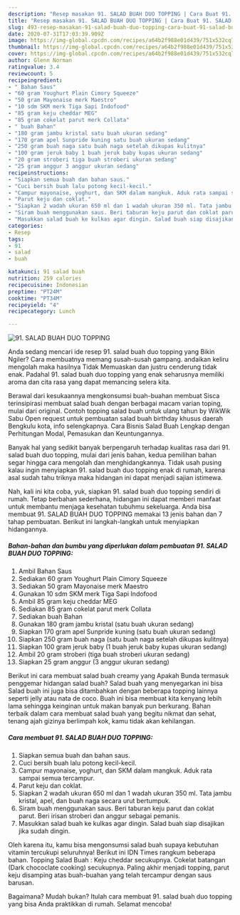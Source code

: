 ```yaml
---
description: "Resep masakan 91. SALAD BUAH DUO TOPPING | Cara Buat 91. SALAD BUAH DUO TOPPING Yang Paling Enak"
title: "Resep masakan 91. SALAD BUAH DUO TOPPING | Cara Buat 91. SALAD BUAH DUO TOPPING Yang Paling Enak"
slug: 493-resep-masakan-91-salad-buah-duo-topping-cara-buat-91-salad-buah-duo-topping-yang-paling-enak
date: 2020-07-31T17:03:39.909Z
image: https://img-global.cpcdn.com/recipes/a64b2f988e01d439/751x532cq70/91-salad-buah-duo-topping-foto-resep-utama.jpg
thumbnail: https://img-global.cpcdn.com/recipes/a64b2f988e01d439/751x532cq70/91-salad-buah-duo-topping-foto-resep-utama.jpg
cover: https://img-global.cpcdn.com/recipes/a64b2f988e01d439/751x532cq70/91-salad-buah-duo-topping-foto-resep-utama.jpg
author: Glenn Norman
ratingvalue: 3.4
reviewcount: 5
recipeingredient:
- " Bahan Saus"
- "60 gram Youghurt Plain Cimory Squeeze"
- "50 gram Mayonaise merk Maestro"
- "10 sdm SKM merk Tiga Sapi Indofood"
- "85 gram keju cheddar MEG"
- "85 gram cokelat parut merk Collata"
- " buah Bahan"
- "180 gram jambu kristal satu buah ukuran sedang"
- "170 gram apel Sunpride kuning satu buah ukuran sedang"
- "250 gram buah naga satu buah naga setelah dikupas kulitnya"
- "100 gram jeruk baby 1 buah jeruk baby kupas ukuran sedang"
- "20 gram stroberi tiga buah stroberi ukuran sedang"
- "25 gram anggur 3 anggur ukuran sedang"
recipeinstructions:
- "Siapkan semua buah dan bahan saus."
- "Cuci bersih buah lalu potong kecil-kecil."
- "Campur mayonaise, yoghurt, dan SKM dalam mangkuk. Aduk rata sampai semua tercampur."
- "Parut keju dan coklat."
- "Siapkan 2 wadah ukuran 650 ml dan 1 wadah ukuran 350 ml. Tata jambu kristal, apel, dan buah naga secara urut bertumpuk."
- "Siram buah menggunakan saus. Beri taburan keju parut dan coklat parut. Beri irisan stroberi dan anggur sebagai pemanis."
- "Masukkan salad buah ke kulkas agar dingin. Salad buah siap disajikan jika sudah dingin."
categories:
- Resep
tags:
- 91
- salad
- buah

katakunci: 91 salad buah 
nutrition: 259 calories
recipecuisine: Indonesian
preptime: "PT24M"
cooktime: "PT34M"
recipeyield: "4"
recipecategory: Lunch

---
```



![91. SALAD BUAH DUO TOPPING](https://img-global.cpcdn.com/recipes/a64b2f988e01d439/751x532cq70/91-salad-buah-duo-topping-foto-resep-utama.jpg)

Anda sedang mencari ide resep 91. salad buah duo topping yang Bikin Ngiler? Cara membuatnya memang susah-susah gampang. andaikan keliru mengolah maka hasilnya Tidak Memuaskan dan justru cenderung tidak enak. Padahal 91. salad buah duo topping yang enak seharusnya memiliki aroma dan cita rasa yang dapat memancing selera kita.

Berawal dari kesukaannya mengkonsumsi buah-buahan membuat Sisca terinsipirasi membuat salad buah dengan berbagai macam varian toping, mulai dari original. Contoh topping salad buah untuk ulang tahun by WikWik Sabu Open request untuk pembuatan salad buah birthday khusus daerah Bengkulu kota, info selengkapnya. Cara Bisnis Salad Buah Lengkap dengan Perhitungan Modal, Pemasukan dan Keuntungannya.

Banyak hal yang sedikit banyak berpengaruh terhadap kualitas rasa dari 91. salad buah duo topping, mulai dari jenis bahan, kedua pemilihan bahan segar hingga cara mengolah dan menghidangkannya. Tidak usah pusing kalau ingin menyiapkan 91. salad buah duo topping enak di rumah, karena asal sudah tahu triknya maka hidangan ini dapat menjadi sajian istimewa.


Nah, kali ini kita coba, yuk, siapkan 91. salad buah duo topping sendiri di rumah. Tetap berbahan sederhana, hidangan ini dapat memberi manfaat untuk membantu menjaga kesehatan tubuhmu sekeluarga. Anda bisa membuat 91. SALAD BUAH DUO TOPPING memakai 13 jenis bahan dan 7 tahap pembuatan. Berikut ini langkah-langkah untuk menyiapkan hidangannya.

<!--inarticleads1-->

##### Bahan-bahan dan bumbu yang diperlukan dalam pembuatan 91. SALAD BUAH DUO TOPPING:

1. Ambil  Bahan Saus
1. Sediakan 60 gram Youghurt Plain Cimory Squeeze
1. Sediakan 50 gram Mayonaise merk Maestro
1. Gunakan 10 sdm SKM merk Tiga Sapi Indofood
1. Ambil 85 gram keju cheddar MEG
1. Sediakan 85 gram cokelat parut merk Collata
1. Sediakan  buah Bahan
1. Gunakan 180 gram jambu kristal (satu buah ukuran sedang)
1. Siapkan 170 gram apel Sunpride kuning (satu buah ukuran sedang)
1. Siapkan 250 gram buah naga (satu buah naga setelah dikupas kulitnya)
1. Siapkan 100 gram jeruk baby (1 buah jeruk baby kupas ukuran sedang)
1. Ambil 20 gram stroberi (tiga buah stroberi ukuran sedang)
1. Siapkan 25 gram anggur (3 anggur ukuran sedang)


Berikut ini cara membuat salad buah creamy yang Apakah Bunda termasuk penggemar hidangan salad buah? Salad buah yang menyegarkan ini bisa Salad buah ini juga bisa ditambahkan dengan beberapa topping lainnya seperti jelly atau nata de coco. Buah ini bisa membuat kita kenyang lebih lama sehingga keinginan untuk makan banyak pun berkurang. Bahan terbaik dalam cara membuat salad buah yang begitu nikmat dan sehat, tenang ajah gizinya berlimpah kok, kamu tidak akan kehilangan. 

<!--inarticleads2-->

##### Cara membuat 91. SALAD BUAH DUO TOPPING:

1. Siapkan semua buah dan bahan saus.
1. Cuci bersih buah lalu potong kecil-kecil.
1. Campur mayonaise, yoghurt, dan SKM dalam mangkuk. Aduk rata sampai semua tercampur.
1. Parut keju dan coklat.
1. Siapkan 2 wadah ukuran 650 ml dan 1 wadah ukuran 350 ml. Tata jambu kristal, apel, dan buah naga secara urut bertumpuk.
1. Siram buah menggunakan saus. Beri taburan keju parut dan coklat parut. Beri irisan stroberi dan anggur sebagai pemanis.
1. Masukkan salad buah ke kulkas agar dingin. Salad buah siap disajikan jika sudah dingin.


Oleh karena itu, kamu bisa mengonsumsi salad buah supaya kebutuhan vitamin tercukupi seluruhnya! Berikut ini IDN Times rangkum beberapa bahan. Topping Salad Buah : Keju cheddar secukupnya. Cokelat batangan (Dark chococlate cooking) secukupnya. Paling akhir menjadi topping, parut keju disamping atas buah-buahan yang telah tercampur dengan saus barusan. 

Bagaimana? Mudah bukan? Itulah cara membuat 91. salad buah duo topping yang bisa Anda praktikkan di rumah. Selamat mencoba!
